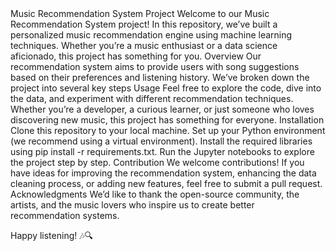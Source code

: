 </h1> Music Recommendation System Project </h1>
Welcome to our Music Recommendation System project! In this repository, we’ve built a personalized music recommendation engine using machine learning techniques. Whether you’re a music enthusiast or a data science aficionado, this project has something for you.
</h1>Overview</h1>
Our recommendation system aims to provide users with song suggestions based on their preferences and listening history. We’ve broken down the project into several key steps
</h1>Usage</h1>
Feel free to explore the code, dive into the data, and experiment with different recommendation techniques. Whether you’re a developer, a curious learner, or just someone who loves discovering new music, this project has something for everyone.
</h1>Installation</h1>
Clone this repository to your local machine.
Set up your Python environment (we recommend using a virtual environment).
Install the required libraries using pip install -r requirements.txt.
Run the Jupyter notebooks to explore the project step by step.
</h1>Contribution</h1>
We welcome contributions! If you have ideas for improving the recommendation system, enhancing the data cleaning process, or adding new features, feel free to submit a pull request.

</h1>Acknowledgments</h1>
We’d like to thank the open-source community, the artists, and the music lovers who inspire us to create better recommendation systems.

Happy listening! 🎶🔍
